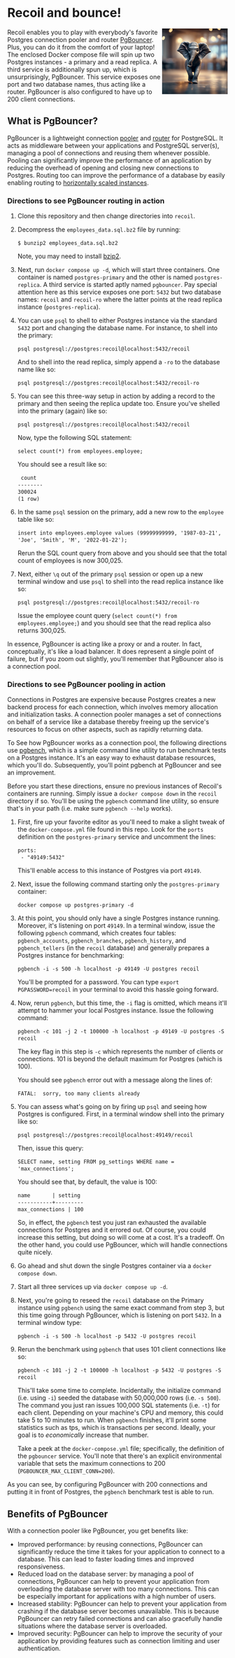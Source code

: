# Recoil and bounce!

<img src="img/logo.png" align="right"
     alt="Recoil logo" width="150" height="150">

Recoil enables you to play with everybody's favorite Postgres connection pooler and router [PgBouncer](https://www.pgbouncer.org/). Plus, you can do it from the comfort of your laptop! The enclosed Docker compose file will spin up two Postgres instances - a primary and a read replica. A third service is additionally spun up, which is unsurprisingly, PgBouncer. This service exposes one port and two database names, thus acting like a router. PgBouncer is also configured to have up to 200 client connections. 

## What is PgBouncer? 

PgBouncer is a lightweight connection [pooler](#directions-to-see-pgbouncer-pooling-in-action) and [router](#directions-to-see-pgbouncer-routing-in-action) for PostgreSQL. It acts as middleware between your applications and PostgreSQL server(s), managing a pool of connections and reusing them whenever possible. Pooling can significantly improve the performance of an application by reducing the overhead of opening and closing new connections to Postgres. Routing too can improve the performance of a database by easily enabling routing to [horizontally scaled instances](https://www.thediscoblog.com/horizontally-scaling-postgres-with-read-replicas/). 

### Directions to see PgBouncer routing in action

1. Clone this repository and then change directories into `recoil`. 

2. Decompress the `employees_data.sql.bz2` file by running:

    ```
    $ bunzip2 employees_data.sql.bz2
    ```

    Note, you may need to install [bzip2](https://en.wikipedia.org/wiki/Bzip2). 

3. Next, run `docker compose up -d`, which will start three containers. One container is named `postgres-primary` and the other is named `postgres-replica`. A third service is started aptly named `pgbouncer`. Pay special attention here as this service exposes one port: `5432` but two database names: `recoil` and `recoil-ro` where the latter points at the read replica instance (`postgres-replica`).

4. You can use `psql` to shell to either Postgres instance via the standard `5432` port and changing the database name. For instance, to shell into the primary: 

    ```
    psql postgresql://postgres:recoil@localhost:5432/recoil
    ```

    And to shell into the read replica, simply append a `-ro` to the database name like so:

    ```
    psql postgresql://postgres:recoil@localhost:5432/recoil-ro
    ```
5. You can see this three-way setup in action by adding a record to the primary and then seeing the replica update too. Ensure you've shelled into the primary (again) like so:

    ```
    psql postgresql://postgres:recoil@localhost:5432/recoil
    ```

    Now, type the following SQL statement:

    ```
    select count(*) from employees.employee;
    ```

    You should see a result like so:

    ```
     count
    --------
    300024
    (1 row)
    ```

6. In the same `psql` session on the primary, add a new row to the `employee` table like so:

    ```
    insert into employees.employee values (99999999999, '1987-03-21', 'Joe', 'Smith', 'M', '2022-01-22');
    ```
    
    Rerun the SQL count query from above and you should see that the total count of employees is now 300,025. 

7. Next, either `\q` out of the primary `psql` session or open up a new terminal window and use `psql` to shell into the read replica instance like so:

    ```
    psql postgresql://postgres:recoil@localhost:5432/recoil-ro
    ```

    Issue the employee count query (`select count(*) from employees.employee;`) and you should see that the read replica also returns 300,025. 

In essence, PgBouncer is acting like a proxy or and a router. In fact, conceptually, it's like a load balancer. It does represent a single point of failure, but if you zoom out slightly, you'll remember that PgBouncer also is a connection pool.

### Directions to see PgBouncer pooling in action 

 Connections in Postgres are expensive because Postgres creates a new backend process for each connection, which involves memory allocation and initialization tasks. A connection pooler manages a set of connections on behalf of a service like a database thereby freeing up the service's resources to focus on other aspects, such as rapidly returning data. 
 
 To See how PgBouncer works as a connection pool, the following directions use [pgbench](https://www.postgresql.org/docs/current/pgbench.html), which is a simple command line utility to run benchmark tests on a Postgres instance. It's an easy way to exhaust database resources, which you'll do. Subsequently, you'll point pgbench at PgBouncer and see an improvement. 
 
 Before you start these directions, ensure no previous instances of Recoil's containers are running. Simply issue a `docker compose down` in the `recoil` directory if so. You'll be using the `pgbench` command line utility, so ensure that's in your path (i.e. make sure `pgbench --help` works). 

 1. First, fire up your favorite editor as you'll need to make a slight tweak of the `docker-compose.yml` file found in this repo. Look for the `ports` definition on the `postgres-primary` service and uncomment the lines: 

    ```
    ports:
     - "49149:5432"
    ```
    This'll enable access to this instance of Postgres via port `49149`. 

2. Next, issue the following command starting only the `postgres-primary` container: 

    ```
    docker compose up postgres-primary -d
    ```

3. At this point, you should only have a single Postgres instance running. Moreover, it's listening on port `49149`. In a terminal window, issue the following `pgbench` command, which creates four tables: `pgbench_accounts`, `pgbench_branches`, `pgbench_history`, and `pgbench_tellers` (in the `recoil` database) and generally prepares a Postgres instance for benchmarking:

    ```
    pgbench -i -s 500 -h localhost -p 49149 -U postgres recoil
    ```

    You'll be prompted for a password. You can type `export PGPASSWORD=recoil` in your terminal to avoid this hassle going forward. 
 
4. Now, rerun `pgbench`, but this time, the `-i` flag is omitted, which means it'll attempt to hammer your local Postgres instance. Issue the following command: 

    ```
    pgbench -c 101 -j 2 -t 100000 -h localhost -p 49149 -U postgres -S recoil
    ```

    The key flag in this step is `-c` which represents the number of clients or connections. 101 is beyond the default maximum for Postgres (which is 100). 

    You should see `pgbench` error out with a message along the lines of:

    ```
    FATAL:  sorry, too many clients already
    ```

5. You can assess what's going on by firing up `psql` and seeing how Postgres is configured. First, in a terminal window shell into the primary like so: 

    ```
    psql postgresql://postgres:recoil@localhost:49149/recoil
    ```

    Then, issue this query:

    ```
    SELECT name, setting FROM pg_settings WHERE name = 'max_connections';
    ``` 

    You should see that, by default, the value is 100: 

    ```
    name       | setting
    -----------+---------
    max_connections | 100
    ```
    
    So, in effect, the `pgbench` test you just ran exhausted the available connections for Postgres and it errored out. Of course, you could increase this setting, but doing so will come at a cost. It's a tradeoff. On the other hand, you could use PgBouncer, which will handle connections quite nicely. 

6. Go ahead and shut down the single Postgres container via a `docker compose down`. 

7. Start all three services up via `docker compose up -d`. 

8. Next, you're going to reseed the `recoil` database on the Primary instance using `pgbench` using the same exact command from step 3, but this time going through PgBouncer, which is listening on port `5432`. In a terminal window type: 

    ```
    pgbench -i -s 500 -h localhost -p 5432 -U postgres recoil
    ```

9. Rerun the benchmark using `pgbench` that uses 101 client connections like so: 

    ```
    pgbench -c 101 -j 2 -t 100000 -h localhost -p 5432 -U postgres -S recoil
    ```

    This'll take some time to complete. Incidentally, the initialize command (i.e. using `-i`) seeded the database with 50,000,000 rows (i.e. `-s 500`). The command you just ran issues 100,000 SQL statements (i.e. `-t`) for each client. Depending on your machine's CPU and memory, this could take 5 to 10 minutes to run. When `pgbench` finishes, it'll print some statistics such as tps, which is transactions per second. Ideally, your goal is to _economically_ increase that number.

    Take a peek at the `docker-compose.yml` file; specifically, the definition of the `pgbouncer` service. You'll note that there's an explicit environmental variable that sets the maximum connections to 200 (`PGBOUNCER_MAX_CLIENT_CONN=200`). 

As you can see, by configuring PgBouncer with 200 connections and putting it in front of Postgres, the `pgbench` benchmark test is able to run. 

## Benefits of PgBouncer

 With a connection pooler like PgBouncer, you get benefits like:
 
  * Improved performance: by reusing connections, PgBouncer can significantly reduce the time it takes for your application to connect to a database. This can lead to faster loading times and improved responsiveness.
  * Reduced load on the database server: by managing a pool of connections, PgBouncer can help to prevent your application from overloading the database server with too many connections. This can be especially important for applications with a high number of users.
  * Increased stability: PgBouncer can help to prevent your application from crashing if the database server becomes unavailable. This is because PgBouncer can retry failed connections and can also gracefully handle situations where the database server is overloaded.
  * Improved security: PgBouncer can help to improve the security of your application by providing features such as connection limiting and user authentication.



